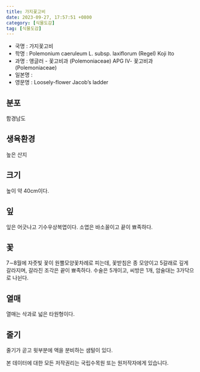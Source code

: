 ```yaml
---
title: 가지꽃고비
date: 2023-09-27, 17:57:51 +0800
category: [식물도감]
tag: [식물도감]
---
```




- 국명 : 가지꽃고비
- 학명 : Polemonium caeruleum L. subsp. laxiflorum (Regel) Koji Ito
- 과명 : 앵글러 - 꽃고비과 (Polemoniaceae) APG Ⅳ- 꽃고비과 (Polemoniaceae)
- 일본명 : 
- 영문명 : Loosely-flower Jacob’s ladder


## 분포
함경남도
## 생육환경
높은 산지
## 크기
높이 약 40cm이다.
## 잎
잎은 어긋나고 기수우상복엽이다. 소엽은 바소꼴이고 끝이 뾰족하다.
## 꽃
7∼8월에 자줏빛 꽃이 원뿔모양꽃차례로 피는데, 꽃받침은 종 모양이고 5갈래로 깊게 갈라지며, 갈라진 조각은 끝이 뾰족하다. 수술은 5개이고, 씨방은 1개, 암술대는 3가닥으로 나뉜다.
## 열매
열매는 삭과로 넓은 타원형이다.
## 줄기
줄기가 곧고 윗부분에 액을 분비하는 샘털이 있다.






본 데이터에 대한 모든 저작권리는 국립수목원 또는 원저작자에게 있습니다.
